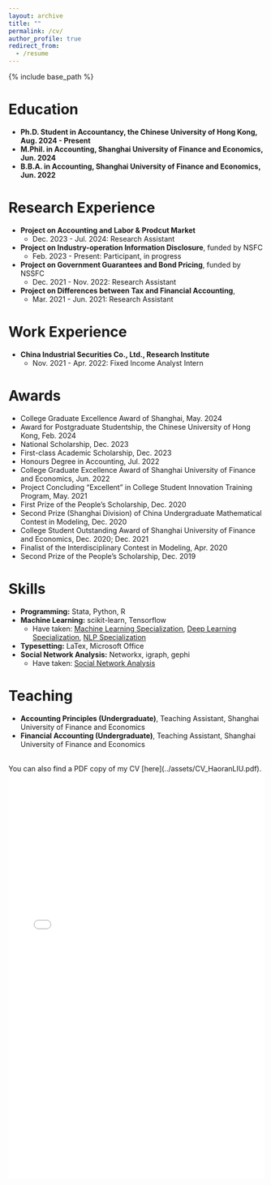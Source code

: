 ```yaml
---
layout: archive
title: ""
permalink: /cv/
author_profile: true
redirect_from:
  - /resume
---
```


{% include base_path %}



Education
======
* **Ph.D. Student in Accountancy, the Chinese University of Hong Kong, Aug. 2024 - Present**
* **M.Phil. in Accounting, Shanghai University of Finance and Economics, Jun. 2024**
* **B.B.A. in Accounting, Shanghai University of Finance and Economics, Jun. 2022**

Research Experience
======
* **Project on Accounting and Labor & Prodcut Market**
  * Dec. 2023 - Jul. 2024: Research Assistant
* **Project on Industry-operation Information Disclosure**, funded by NSFC
  * Feb. 2023 - Present: Participant, in progress
* **Project on Government Guarantees and Bond Pricing**, funded by NSSFC
  * Dec. 2021 - Nov. 2022: Research Assistant
* **Project on Differences between Tax and Financial Accounting**, 
  * Mar. 2021 - Jun. 2021: Research Assistant

Work Experience
======
* **China Industrial Securities Co., Ltd., Research Institute**
  * Nov. 2021 - Apr. 2022: Fixed Income Analyst Intern


Awards
======
* College Graduate Excellence Award of Shanghai, May. 2024
* Award for Postgraduate Studentship, the Chinese University of Hong Kong, Feb. 2024
* National Scholarship, Dec. 2023
* First-class Academic Scholarship, Dec. 2023
* Honours Degree in Accounting, Jul. 2022
* College Graduate Excellence Award of Shanghai University of Finance and Economics, Jun. 2022
* Project Concluding “Excellent” in College Student Innovation Training Program, May. 2021
* First Prize of the People’s Scholarship, Dec. 2020
* Second Prize (Shanghai Division) of China Undergraduate Mathematical Contest in Modeling, Dec. 2020
* College Student Outstanding Award of Shanghai University of Finance and Economics, Dec. 2020; Dec. 2021
* Finalist of the Interdisciplinary Contest in Modeling, Apr. 2020
* Second Prize of the People’s Scholarship, Dec. 2019

Skills
======
* **Programming:** Stata, Python, R
* **Machine Learning:** scikit-learn, Tensorflow
  * Have taken: [Machine  Learning Specialization](https://coursera.org/verify/specialization/EADMTL4DNUAA), [Deep Learning Specialization](https://coursera.org/verify/specialization/PG3KKWFFEGGC), [NLP Specialization](https://coursera.org/verify/specialization/PHYZU37G4FJZ)
* **Typesetting:** LaTex, Microsoft Office
* **Social Network Analysis:** Networkx, igraph, gephi
  * Have taken: [Social Network Analysis](https://coursera.org/verify/7XNJ9BHKVTNN)

<!--
Publications
======
  <ul>{% for post in site.publications reversed %}
    {% include archive-single-cv.html %}
  {% endfor %}</ul>
-->

<!--
Talks
======
  <ul>{% for post in site.talks reversed %}
    {% include archive-single-talk-cv.html  %}
  {% endfor %}</ul>
-->

Teaching
======
* **Accounting Principles (Undergraduate)**, Teaching Assistant, Shanghai University of Finance and Economics
* **Financial Accounting (Undergraduate)**, Teaching Assistant, Shanghai University of Finance and Economics

<!--
Service and leadership
======
* Currently signed in to 43 different slack teams
-->

<br/>
You can also find a PDF copy of my CV [here](../assets/CV_HaoranLIU.pdf). 
<iframe src="/assets/CV_HaoranLIU.pdf" width="100%" height="800" frameborder="no" border="0" marginwidth="0" marginheight="0"></iframe>
